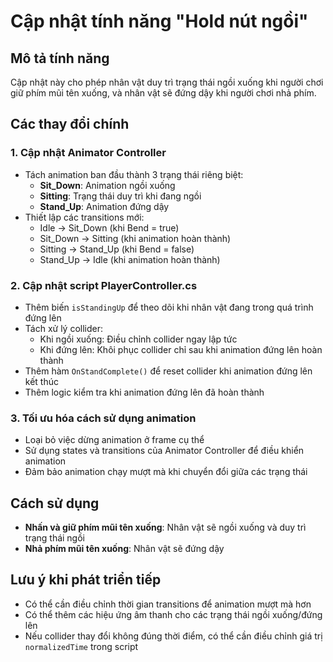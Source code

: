 # Cập nhật tính năng "Hold nút ngồi"

## Mô tả tính năng
Cập nhật này cho phép nhân vật duy trì trạng thái ngồi xuống khi người chơi giữ phím mũi tên xuống, và nhân vật sẽ đứng dậy khi người chơi nhả phím.

## Các thay đổi chính

### 1. Cập nhật Animator Controller
- Tách animation ban đầu thành 3 trạng thái riêng biệt:
  - **Sit_Down**: Animation ngồi xuống
  - **Sitting**: Trạng thái duy trì khi đang ngồi
  - **Stand_Up**: Animation đứng dậy
- Thiết lập các transitions mới:
  - Idle → Sit_Down (khi Bend = true)
  - Sit_Down → Sitting (khi animation hoàn thành)
  - Sitting → Stand_Up (khi Bend = false)
  - Stand_Up → Idle (khi animation hoàn thành)

### 2. Cập nhật script PlayerController.cs
- Thêm biến `isStandingUp` để theo dõi khi nhân vật đang trong quá trình đứng lên
- Tách xử lý collider:
  - Khi ngồi xuống: Điều chỉnh collider ngay lập tức
  - Khi đứng lên: Khôi phục collider chỉ sau khi animation đứng lên hoàn thành
- Thêm hàm `OnStandComplete()` để reset collider khi animation đứng lên kết thúc
- Thêm logic kiểm tra khi animation đứng lên đã hoàn thành

### 3. Tối ưu hóa cách sử dụng animation
- Loại bỏ việc dừng animation ở frame cụ thể
- Sử dụng states và transitions của Animator Controller để điều khiển animation
- Đảm bảo animation chạy mượt mà khi chuyển đổi giữa các trạng thái

## Cách sử dụng
- **Nhấn và giữ phím mũi tên xuống**: Nhân vật sẽ ngồi xuống và duy trì trạng thái ngồi
- **Nhả phím mũi tên xuống**: Nhân vật sẽ đứng dậy

## Lưu ý khi phát triển tiếp
- Có thể cần điều chỉnh thời gian transitions để animation mượt mà hơn
- Có thể thêm các hiệu ứng âm thanh cho các trạng thái ngồi xuống/đứng lên
- Nếu collider thay đổi không đúng thời điểm, có thể cần điều chỉnh giá trị `normalizedTime` trong script 